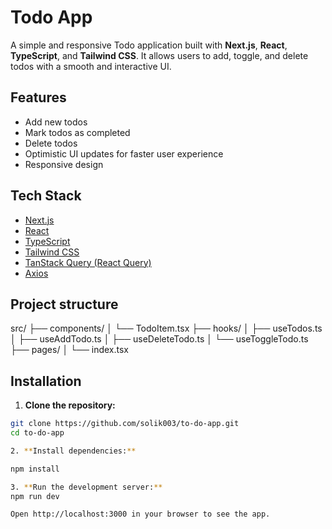 # Todo App

A simple and responsive Todo application built with **Next.js**, **React**, **TypeScript**, and **Tailwind CSS**. It allows users to add, toggle, and delete todos with a smooth and interactive UI.

## Features

- Add new todos
- Mark todos as completed
- Delete todos
- Optimistic UI updates for faster user experience
- Responsive design

## Tech Stack

- [Next.js](https://nextjs.org/)
- [React](https://reactjs.org/)
- [TypeScript](https://www.typescriptlang.org/)
- [Tailwind CSS](https://tailwindcss.com/)
- [TanStack Query (React Query)](https://tanstack.com/query/latest)
- [Axios](https://axios-http.com/)

## Project structure

src/
├── components/
│   └── TodoItem.tsx
├── hooks/
│   ├── useTodos.ts
│   ├── useAddTodo.ts
│   ├── useDeleteTodo.ts
│   └── useToggleTodo.ts
├── pages/
│   └── index.tsx

## Installation

1. **Clone the repository:**

```bash
git clone https://github.com/solik003/to-do-app.git
cd to-do-app

2. **Install dependencies:**

npm install

3. **Run the development server:**
npm run dev

Open http://localhost:3000 in your browser to see the app.
